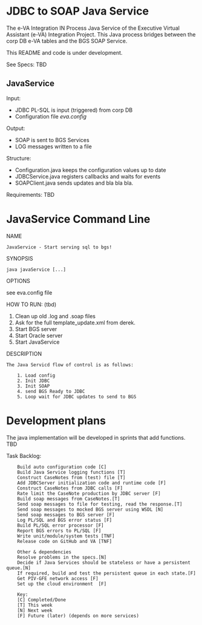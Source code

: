 JDBC to SOAP Java Service
========

The e-VA Integration IN Process Java Service of the
Executive Virtual Assistant (e-VA) Integration Project.  This Java process bridges between the corp DB e-VA tables and the BGS SOAP Service. 

This README and code is under development.

See Specs:
    TBD


JavaService
--------------

Input:
- JDBC PL-SQL is input (triggered) from corp DB
- Configuration file _eva.config_
      
Output:
- SOAP is sent to BGS Services
- LOG messages written to a file

Structure:
- Configuration.java keeps the configuration values up to date
- JDBCService.java registers callbacks and waits for events
- SOAPClient.java sends updates and bla bla bla.

Requirements: TBD

JavaService Command Line
======================

NAME

    JavaService - Start serving sql to bgs!

SYNOPSIS

    java javaService [...] 

OPTIONS

   see eva.config file

HOW TO RUN: (tbd)
1. Clean up old .log and .soap files
1. Ask for the full template_update.xml from derek.
2. Start BGS server
3. Start Oracle server
4. Start JavaService 


DESCRIPTION

    The Java Servicd flow of control is as follows:

        1. Load config
        2. Init JDBC
        3. Init SOAP
        4. send BGS Ready to JDBC
        5. Loop wait for JDBC updates to send to BGS

    

Development plans
=================
The java implementation will be developed in sprints that add functions.
TBD

Task Backlog:

        Build auto configuration code [C]
        Build Java Service logging functions [T]
        Construct CaseNotes from (test) file [T]
        Add JDBCServer initialization code and runtime code [F]
        Construct CaseNotes from JDBC calls [F]
        Rate limit the CaseNote production by JDBC server [F]
        Build soap messages from CaseNotes.[T]
        Send soap messages to file for testing, read the response.[T]
        Send soap messages to mocked BGS server using WSDL [N]
        Send soap messages to BGS server [F]
        Log PL/SQL and BGS error status [F]
        Build PL/SQL error processor [F]
        Report BGS errors to PL/SQL [F]
        Write unit/module/system tests [TNF]
        Release code on GitHub and VA [TNF]
        
        Other & dependencies
        Resolve problems in the specs.[N]
        Decide if Java Services should be stateless or have a persistent queue.[N]
        If required, build and test the persistent queue in each state.[F]
        Get PIV-GFE network access [F]
        Set up the cloud environment  [F]
        
        Key:
        [C] Completed/Done
        [T] This week
        [N] Next week
        [F] Future (later) (depends on more services)